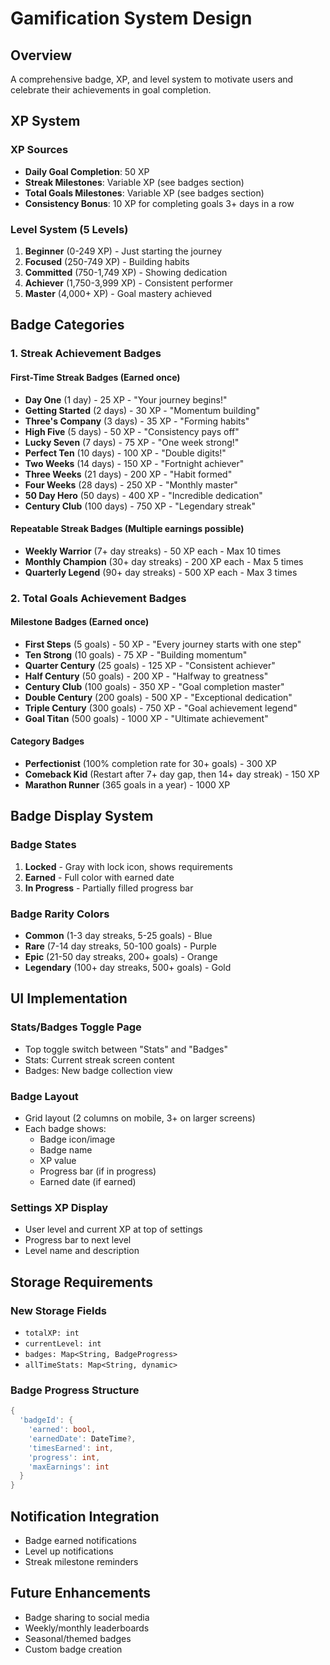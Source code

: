 # Gamification System Design

## Overview
A comprehensive badge, XP, and level system to motivate users and celebrate their achievements in goal completion.

## XP System

### XP Sources
- **Daily Goal Completion**: 50 XP
- **Streak Milestones**: Variable XP (see badges section)
- **Total Goals Milestones**: Variable XP (see badges section)
- **Consistency Bonus**: 10 XP for completing goals 3+ days in a row

### Level System (5 Levels)
1. **Beginner** (0-249 XP) - Just starting the journey
2. **Focused** (250-749 XP) - Building habits
3. **Committed** (750-1,749 XP) - Showing dedication
4. **Achiever** (1,750-3,999 XP) - Consistent performer
5. **Master** (4,000+ XP) - Goal mastery achieved

## Badge Categories

### 1. Streak Achievement Badges

#### First-Time Streak Badges (Earned once)
- **Day One** (1 day) - 25 XP - "Your journey begins!"
- **Getting Started** (2 days) - 30 XP - "Momentum building"
- **Three's Company** (3 days) - 35 XP - "Forming habits"
- **High Five** (5 days) - 50 XP - "Consistency pays off"
- **Lucky Seven** (7 days) - 75 XP - "One week strong!"
- **Perfect Ten** (10 days) - 100 XP - "Double digits!"
- **Two Weeks** (14 days) - 150 XP - "Fortnight achiever"
- **Three Weeks** (21 days) - 200 XP - "Habit formed"
- **Four Weeks** (28 days) - 250 XP - "Monthly master"
- **50 Day Hero** (50 days) - 400 XP - "Incredible dedication"
- **Century Club** (100 days) - 750 XP - "Legendary streak"

#### Repeatable Streak Badges (Multiple earnings possible)
- **Weekly Warrior** (7+ day streaks) - 50 XP each - Max 10 times
- **Monthly Champion** (30+ day streaks) - 200 XP each - Max 5 times
- **Quarterly Legend** (90+ day streaks) - 500 XP each - Max 3 times

### 2. Total Goals Achievement Badges

#### Milestone Badges (Earned once)
- **First Steps** (5 goals) - 50 XP - "Every journey starts with one step"
- **Ten Strong** (10 goals) - 75 XP - "Building momentum"
- **Quarter Century** (25 goals) - 125 XP - "Consistent achiever"
- **Half Century** (50 goals) - 200 XP - "Halfway to greatness"
- **Century Club** (100 goals) - 350 XP - "Goal completion master"
- **Double Century** (200 goals) - 500 XP - "Exceptional dedication"
- **Triple Century** (300 goals) - 750 XP - "Goal achievement legend"
- **Goal Titan** (500 goals) - 1000 XP - "Ultimate achievement"

#### Category Badges
- **Perfectionist** (100% completion rate for 30+ goals) - 300 XP
- **Comeback Kid** (Restart after 7+ day gap, then 14+ day streak) - 150 XP
- **Marathon Runner** (365 goals in a year) - 1000 XP

## Badge Display System

### Badge States
1. **Locked** - Gray with lock icon, shows requirements
2. **Earned** - Full color with earned date
3. **In Progress** - Partially filled progress bar

### Badge Rarity Colors
- **Common** (1-3 day streaks, 5-25 goals) - Blue
- **Rare** (7-14 day streaks, 50-100 goals) - Purple
- **Epic** (21-50 day streaks, 200+ goals) - Orange
- **Legendary** (100+ day streaks, 500+ goals) - Gold

## UI Implementation

### Stats/Badges Toggle Page
- Top toggle switch between "Stats" and "Badges"
- Stats: Current streak screen content
- Badges: New badge collection view

### Badge Layout
- Grid layout (2 columns on mobile, 3+ on larger screens)
- Each badge shows:
  - Badge icon/image
  - Badge name
  - XP value
  - Progress bar (if in progress)
  - Earned date (if earned)

### Settings XP Display
- User level and current XP at top of settings
- Progress bar to next level
- Level name and description

## Storage Requirements

### New Storage Fields
- `totalXP: int`
- `currentLevel: int`
- `badges: Map<String, BadgeProgress>`
- `allTimeStats: Map<String, dynamic>`

### Badge Progress Structure
```dart
{
  'badgeId': {
    'earned': bool,
    'earnedDate': DateTime?,
    'timesEarned': int,
    'progress': int,
    'maxEarnings': int
  }
}
```

## Notification Integration
- Badge earned notifications
- Level up notifications
- Streak milestone reminders

## Future Enhancements
- Badge sharing to social media
- Weekly/monthly leaderboards
- Seasonal/themed badges
- Custom badge creation 